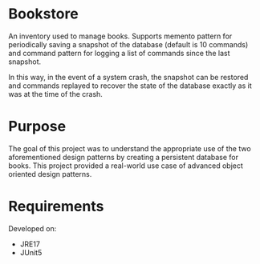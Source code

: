 # Bookstore

An inventory used to manage books. Supports memento pattern for periodically saving a snapshot of the database (default is 10 commands) and command pattern for logging a list of commands since the last snapshot.

In this way, in the event of a system crash, the snapshot can be restored and commands replayed to recover the state of the database exactly as it was at the time of the crash.

# Purpose

The goal of this project was to understand the appropriate use of the two aforementioned design patterns by creating a persistent database for books. This project provided a real-world use case of advanced object oriented design patterns.

# Requirements

Developed on:
- JRE17
- JUnit5
